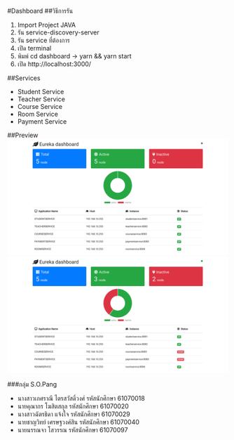 #Dashboard
##วิธีการรัน

1. Import Project JAVA
2. รัน service-discovery-server
3. รัน service ที่ต้องการ
4. เปิด terminal
5. พิมพ์ cd dashboard -> yarn && yarn start
6. เปิด http://localhost:3000/

##Services

- Student Service
- Teacher Service
- Course Service
- Room Service
- Payment Service

##Preview
<img src="README/dashboard1.png"><br>
<img src="README/dashboard2.png">

###กลุ่ม S.O.Pang

- นางสาวเกศราณี ไตรสวัสดิ์วงศ์ รหัสนักศึกษา 61070018
- นายคุณากร โฆสิตสกุล รหัสนักศึกษา 61070020
- นางสาวฉัตรธิดา แจ้งใจ รหัสนักศึกษา 61070029
- นายชาญวิทย์ เศรษฐวงศ์สิน รหัสนักศึกษา 61070040
- นายนรรณจา โสวรรณ รหัสนักศึกษา 61070097
